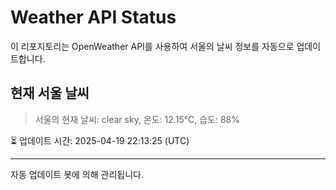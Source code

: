 
# Weather API Status

이 리포지토리는 OpenWeather API를 사용하여 서울의 날씨 정보를 자동으로 업데이트합니다.

## 현재 서울 날씨
> 서울의 현재 날씨: clear sky, 온도: 12.15°C, 습도: 88%

⏳ 업데이트 시간: 2025-04-19 22:13:25 (UTC)

---
자동 업데이트 봇에 의해 관리됩니다.
